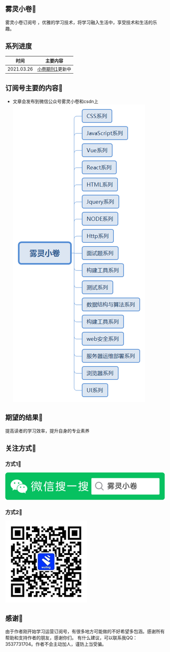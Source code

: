 ## 雾灵小卷🧚
雾灵小卷订阅号 ，优雅的学习技术，将学习融入生活中，享受技术和生活的乐趣。
## 系列进度
| 时间| 主要内容 |
|  ----  |  ----  |
| 2021.03.26| [小卷期刊1](./jk1.md)更新中|
## 订阅号主要的内容🧚
- 文章会发布到微信公众号雾灵小卷和csdn上
![系列内容](./雾灵小卷.png)
## 期望的结果🧚
提高读者的学习效率，提升自身的专业素养
## 关注方式🧚
### 方式1🧚
![公众号搜索](./sousuo.png)
### 方式2🧚
![二维码扫描](./qrcode.jpg)
## 感谢🧚
由于作者刚开始学习运营订阅号，有很多地方可能做的不好希望多包涵。感谢所有帮助和支持作者的朋友，感谢你们。
有什么建议，可以联系我QQ：3537731704。作者不会主动加人，谨防上当受骗。
